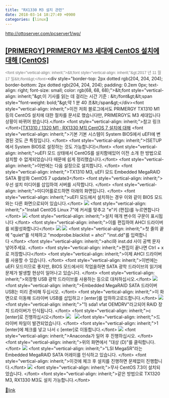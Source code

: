 ```yaml
---
title: "RX1330 M3 설치 관련"
date: 2018-03-14 18:27:49 +0900
categories: [linux]
---
```


http://ottoserver.com/pcserver1/wp/

  
[[PRIMERGY] PRIMERGY M3 세대에 CentOS 설치에 대해 [CentOS]](http://ottoserver.com/pcserver1/wp/archives/2794 "[PRIMERGY] PRIMERGY M3 세대에 CentOS 설치에 대해 [CentOS]의 퍼머 링크")
----------------------------------------------------------------------------------------------------------------------------------------------------------------

<small style="font-family: Arial, Helvetica, sans-serif; font-size: 0.9em; line-height: 1.5em; color: rgb(119, 119, 119);">&lt;font style="vertical-align: inherit;"&gt;&amp;lt;font style="vertical-align: inherit;"&amp;gt;2017 년 11 월 17 일&amp;lt;/font&amp;gt;&lt;/font&gt;</small>&lt;div style="border-top: 2px dotted rgb(204, 204, 204); border-bottom: 2px dotted rgb(204, 204, 204); padding: 0.2em 0px; text-align: right; font-size: small; color: rgb(68, 68, 68);"&gt;&amp;lt;font style="vertical-align: inherit;"&amp;gt;이 기사를 읽는 데 걸리는 시간 기준 : &amp;lt;/font&amp;gt;&amp;lt;span style="font-weight: bold;"&amp;gt;약 1 분 40 초&amp;lt;/span&amp;gt;&lt;/div&gt;&lt;font style="vertical-align: inherit;"&gt;이전 저희 블로그에서도 PRIMERGY TX1310 M1 등의 CentOS 설치에 대한 절차를 문서로 했습니다만, PRIMERGY도 M3 세대입니다 상황이 바뀌어 왔습니다.&lt;/font&gt;&#xD;
&#xD;
&lt;font style="vertical-align: inherit;"&gt;참고 링크　&lt;/font&gt;[[TX1310 / 1320 M1 · RX1330 M1] CentOS 7 설치에 대해](http://ottoserver.com/pcserver1/wp/archives/2264)&#xD;
&#xD;
&lt;font style="vertical-align: inherit;"&gt;기본 기본 시스템이 System BIOS에서 uEFI에 변경된 것도 큰 특징입니다. &lt;/font&gt;  &#xD;
&lt;font style="vertical-align: inherit;"&gt;(SETUP에서 System BIOS로 설정하는 것도 가능합니다)&lt;/font&gt;&#xD;
&#xD;
&lt;font style="vertical-align: inherit;"&gt;uEFI 모드 상태에서 CentOS를 설치함에있어 이전 소개 한 방법으로 설치할 수 없게되었습니다 때문에 쉽게 정리했습니다.&lt;/font&gt;&#xD;
&#xD;
&lt;font style="vertical-align: inherit;"&gt;이번에는 다음 설정으로 설치합니다. &lt;/font&gt;  &#xD;
&lt;font style="vertical-align: inherit;"&gt;TX1310 M3, uEFI 모드 Embedded MegaRAID SATA 활성화 CentOS 7 update3&lt;/font&gt;&#xD;
&#xD;
&lt;font style="vertical-align: inherit;"&gt;우선 설치 미디어를 삽입하여 서버를 시작합니다. &lt;/font&gt;  &#xD;
&lt;font style="vertical-align: inherit;"&gt;미디어를로드하면 아래의 화면입니다. &lt;/font&gt;  &#xD;
&lt;font style="vertical-align: inherit;"&gt;uEFI 모드에서 설치하는 경우 이와 같이 BIOS 모드와는 다른 화면으로되어 있습니다.&lt;/font&gt;&#xD;
&#xD;
[![](http://ottoserver.com/pcserver1/wp/wp-content/uploads/2017/11/001_install_start-400x333.jpg)](http://ottoserver.com/pcserver1/wp/wp-content/uploads/2017/11/001_install_start.jpg)&#xD;
&#xD;
&lt;font style="vertical-align: inherit;"&gt;"Install CentOS Linux 7"에 커서를 맞추고 "e"키 (편집)를 누르면합니다&lt;/font&gt;&#xD;
&#xD;
[![](http://ottoserver.com/pcserver1/wp/wp-content/uploads/2017/11/002_Parameter_Default-400x333.jpg)](http://ottoserver.com/pcserver1/wp/wp-content/uploads/2017/11/002_Parameter_Default.jpg)&#xD;
&#xD;
&lt;font style="vertical-align: inherit;"&gt;설치 매개 변수의 구문이 표시됩니다 &lt;/font&gt;  &#xD;
&lt;font style="vertical-align: inherit;"&gt;이를 편집하여 AHCI 드라이버를 비활성화합니다&lt;/font&gt;&#xD;
&#xD;
[![](http://ottoserver.com/pcserver1/wp/wp-content/uploads/2017/11/003_install_ahci-400x74.jpg)](http://ottoserver.com/pcserver1/wp/wp-content/uploads/2017/11/003_install_ahci.jpg)&#xD;
&#xD;
[![](http://ottoserver.com/pcserver1/wp/wp-content/uploads/2017/11/004_install_modprobe-400x96.jpg)](http://ottoserver.com/pcserver1/wp/wp-content/uploads/2017/11/004_install_modprobe.jpg)&#xD;
&#xD;
&lt;font style="vertical-align: inherit;"&gt;첫 줄의 끝에 "quiet"를 삭제하고 "modprobe.blacklist = ahci" "inst.dd"를 입력합니다 &lt;/font&gt;  &#xD;
&lt;font style="vertical-align: inherit;"&gt;ahci와 inst.dd 사이 공백 문자 넣어주세요. &lt;/font&gt;  &#xD;
&lt;font style="vertical-align: inherit;"&gt;편집이 끝나면 Ctrl + x로 저장합니다&lt;/font&gt;&#xD;
&#xD;
&lt;font style="vertical-align: inherit;"&gt;이제 AHCI 드라이버를 사용할 수 있습니다. &lt;/font&gt;  &#xD;
&lt;font style="vertical-align: inherit;"&gt;이번에는 uEFI 모드이므로 좋지만, BIOS 모드에서이 작업을하면 SATA 광학 드라이브의 읽기에 문제가 발생할 현상이 일어나고 있습니다. &lt;/font&gt;  &#xD;
&lt;font style="vertical-align: inherit;"&gt;외장형 USB 광학 드라이브를 사용하는 등으로 대처하십시오.&lt;/font&gt;&#xD;
&#xD;
[![](http://ottoserver.com/pcserver1/wp/wp-content/uploads/2017/11/005_no_driver-400x181.jpg)](http://ottoserver.com/pcserver1/wp/wp-content/uploads/2017/11/005_no_driver.jpg)&#xD;
&#xD;
&lt;font style="vertical-align: inherit;"&gt;Embedded MegaRAID SATA 드라이버 USB는 미리 준비해 두십시오. &lt;/font&gt;  &#xD;
&lt;font style="vertical-align: inherit;"&gt;이 화면으로 이동해 드라이버 USB를 삽입하고 r [enter]를 압하하고로드합니다.&lt;/font&gt;&#xD;
&#xD;
[![](http://ottoserver.com/pcserver1/wp/wp-content/uploads/2017/11/006_oemdrv-400x221.jpg)](http://ottoserver.com/pcserver1/wp/wp-content/uploads/2017/11/006_oemdrv.jpg)&#xD;
&#xD;
&lt;font style="vertical-align: inherit;"&gt;"1) sda1 vfat OEMDRV"라고되어 RAID 장치 드라이버가 인식됩니다. &lt;/font&gt;  &#xD;
&lt;font style="vertical-align: inherit;"&gt;c [enter]로 진행하십시오&lt;/font&gt;&#xD;
&#xD;
[![](http://ottoserver.com/pcserver1/wp/wp-content/uploads/2017/11/007_oemdrv-400x164.jpg)](http://ottoserver.com/pcserver1/wp/wp-content/uploads/2017/11/007_oemdrv.jpg)&#xD;
&#xD;
 &#xD;
&#xD;
[![](http://ottoserver.com/pcserver1/wp/wp-content/uploads/2017/11/008_oemdrv-400x126.jpg)](http://ottoserver.com/pcserver1/wp/wp-content/uploads/2017/11/008_oemdrv.jpg)&lt;font style="vertical-align: inherit;"&gt;드라이버 파일이 발견되었습니다. &lt;/font&gt;  &#xD;
&lt;font style="vertical-align: inherit;"&gt;1 [enter]에 체크를 넣고 나서 c [enter]로 이동합니다.&lt;/font&gt;&#xD;
&#xD;
[![](http://ottoserver.com/pcserver1/wp/wp-content/uploads/2017/11/009_Anaconda_Top-400x321.jpg)](http://ottoserver.com/pcserver1/wp/wp-content/uploads/2017/11/009_Anaconda_Top.jpg)&#xD;
&#xD;
&lt;font style="vertical-align: inherit;"&gt;Anaconda가 일어 후 진행하십시오. &lt;/font&gt;  &#xD;
&lt;font style="vertical-align: inherit;"&gt;위의 화면에서 "대상 (D)"를 클릭합니다.&lt;/font&gt;&#xD;
&#xD;
[![](http://ottoserver.com/pcserver1/wp/wp-content/uploads/2017/11/010_MegaRAID-400x323.jpg)](http://ottoserver.com/pcserver1/wp/wp-content/uploads/2017/11/010_MegaRAID.jpg)&#xD;
&#xD;
&lt;font style="vertical-align: inherit;"&gt;"LSI MegaSR"라는 Embedded MegaRAID SATA 어레이를 인식하고 있습니다. &lt;/font&gt;  &#xD;
&lt;font style="vertical-align: inherit;"&gt;이것에 체크 후 설치를 진행하면 문제없이 진행합니다.&lt;/font&gt;&#xD;
&#xD;
[![](http://ottoserver.com/pcserver1/wp/wp-content/uploads/2017/11/011_CentOS-400x320.jpg)](http://ottoserver.com/pcserver1/wp/wp-content/uploads/2017/11/011_CentOS.jpg)&#xD;
&#xD;
&lt;font style="vertical-align: inherit;"&gt;무사 CentOS 7.3이 설치되었습니다. &lt;/font&gt;  &#xD;
&lt;font style="vertical-align: inherit;"&gt;같은 방법으로 TX1320 M3, RX1330 M3도 설치 가능합니다.&lt;/font&gt;&#xD;
&#xD;



[🔗link](http://www.mins01.com/mh/tech/read/1146)